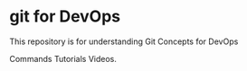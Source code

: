 # git for DevOps


This repository is for understanding Git Concepts for DevOps

Commands
Tutorials
Videos.

